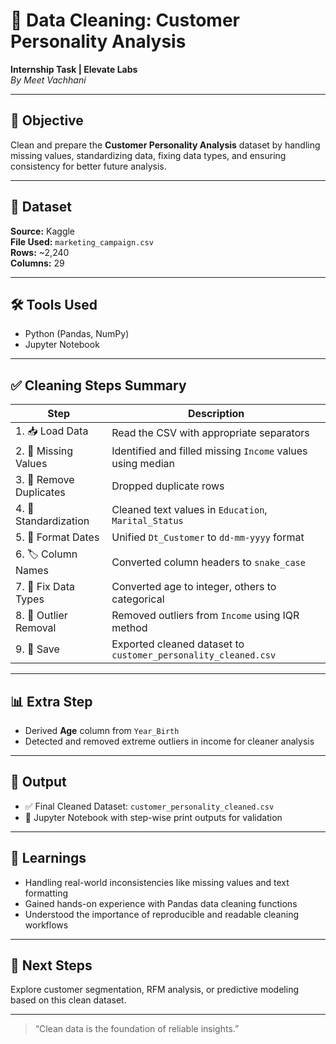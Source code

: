 # 🧹 Data Cleaning: Customer Personality Analysis  
**Internship Task | Elevate Labs**  
_By Meet Vachhani_

---

## 📌 Objective  
Clean and prepare the **Customer Personality Analysis** dataset by handling missing values, standardizing data, fixing data types, and ensuring consistency for better future analysis.

---

## 📂 Dataset  
**Source:** Kaggle  
**File Used:** `marketing_campaign.csv`  
**Rows:** ~2,240  
**Columns:** 29

---

## 🛠️ Tools Used  
- Python (Pandas, NumPy)
- Jupyter Notebook

---

## ✅ Cleaning Steps Summary

| Step | Description |
|------|-------------|
| 1. 📥 Load Data | Read the CSV with appropriate separators |
| 2. 🔎 Missing Values | Identified and filled missing `Income` values using median |
| 3. 🧽 Remove Duplicates | Dropped duplicate rows |
| 4. 🧼 Standardization | Cleaned text values in `Education`, `Marital_Status` |
| 5. 📅 Format Dates | Unified `Dt_Customer` to `dd-mm-yyyy` format |
| 6. 🏷️ Column Names | Converted column headers to `snake_case` |
| 7. 🔢 Fix Data Types | Converted age to integer, others to categorical |
| 8. 🚫 Outlier Removal | Removed outliers from `Income` using IQR method |
| 9. 💾 Save | Exported cleaned dataset to `customer_personality_cleaned.csv` |

---

## 📊 Extra Step
- Derived **Age** column from `Year_Birth`
- Detected and removed extreme outliers in income for cleaner analysis

---

## 📁 Output  
- ✅ Final Cleaned Dataset: `customer_personality_cleaned.csv`  
- 📓 Jupyter Notebook with step-wise print outputs for validation

---

## 🧠 Learnings  
- Handling real-world inconsistencies like missing values and text formatting
- Gained hands-on experience with Pandas data cleaning functions
- Understood the importance of reproducible and readable cleaning workflows

---

## 🚀 Next Steps  
Explore customer segmentation, RFM analysis, or predictive modeling based on this clean dataset.

---

> “Clean data is the foundation of reliable insights.”  
